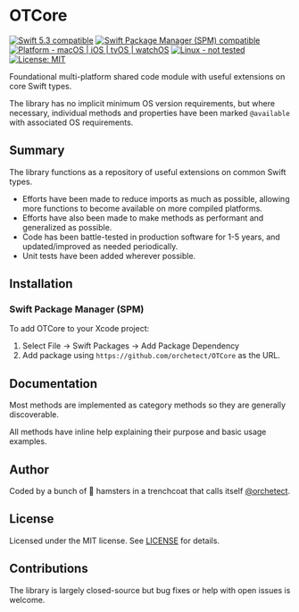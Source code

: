 # OTCore

<p>
<a href="https://developer.apple.com/swift">
<img src="https://img.shields.io/badge/Swift%205.3-compatible-orange.svg?style=flat"
	 alt="Swift 5.3 compatible" /></a>
<a href="#installation">
<img src="https://img.shields.io/badge/SPM-compatible-orange.svg?style=flat"
	 alt="Swift Package Manager (SPM) compatible" /></a>
<a href="https://developer.apple.com/swift">
<img src="https://img.shields.io/badge/platform-macOS%20|%20iOS%20|%20tvOS%20|%20watchOS%20-green.svg?style=flat"
	 alt="Platform - macOS | iOS | tvOS | watchOS" /></a>
<a href="#contributions">
<img src="https://img.shields.io/badge/Linux-not%20tested-black.svg?style=flat"
	 alt="Linux - not tested" /></a>
<a href="https://github.com/orchetect/OTCore/blob/main/LICENSE">
<img src="http://img.shields.io/badge/license-MIT-blue.svg?style=flat"
	 alt="License: MIT" /></a>

Foundational multi-platform shared code module with useful extensions on core Swift types.

The library has no implicit minimum OS version requirements, but where necessary, individual methods and properties have been marked `@available`  with associated OS requirements.

## Summary

The library functions as a repository of useful extensions on common Swift types.

- Efforts have been made to reduce imports as much as possible, allowing more functions to become available on more compiled platforms.
- Efforts have also been made to make methods as performant and generalized as possible.
- Code has been battle-tested in production software for 1-5 years, and updated/improved as needed periodically.
- Unit tests have been added wherever possible.

## Installation

### Swift Package Manager (SPM)

To add OTCore to your Xcode project:

1. Select File → Swift Packages → Add Package Dependency
2. Add package using  `https://github.com/orchetect/OTCore` as the URL.

## Documentation

Most methods are implemented as category methods so they are generally discoverable.

All methods have inline help explaining their purpose and basic usage examples.

## Author

Coded by a bunch of 🐹 hamsters in a trenchcoat that calls itself [@orchetect](https://github.com/orchetect).

## License

Licensed under the MIT license. See [LICENSE](https://github.com/orchetect/OTCore/blob/master/LICENSE) for details.

## Contributions

The library is largely closed-source but bug fixes or help with open issues is welcome.
